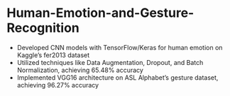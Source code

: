# Human-Emotion-and-Gesture-Recognition
- Developed CNN models with TensorFlow/Keras for human emotion on Kaggle’s fer2013 dataset
- Utilized techniques like Data Augmentation, Dropout, and Batch Normalization, achieving 65.48% accuracy
- Implemented VGG16 architecture on ASL Alphabet’s gesture dataset, achieving 96.27% accuracy
